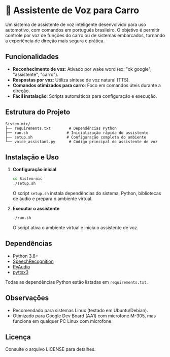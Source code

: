 # 🚗 Assistente de Voz para Carro

Um sistema de assistente de voz inteligente desenvolvido para uso automotivo, com comandos em português brasileiro. O objetivo é permitir controle por voz de funções do carro ou de sistemas embarcados, tornando a experiência de direção mais segura e prática.

## Funcionalidades
- **Reconhecimento de voz**: Ativado por wake word (ex: "ok google", "assistente", "carro").
- **Respostas por voz**: Utiliza síntese de voz natural (TTS).
- **Comandos otimizados para carro**: Foco em comandos úteis durante a direção.
- **Fácil instalação**: Scripts automáticos para configuração e execução.

## Estrutura do Projeto
```
Sistem-mic/
├── requirements.txt        # Dependências Python
├── run.sh                 # Inicialização rápida do assistente
├── setup.sh               # Configuração completa do ambiente
└── voice_assistant.py      # Código principal do assistente de voz
```

## Instalação e Uso

1. **Configuração inicial**
   ```bash
   cd Sistem-mic
   ./setup.sh
   ```
   O script `setup.sh` instala dependências do sistema, Python, bibliotecas de áudio e prepara o ambiente virtual.

2. **Executar o assistente**
   ```bash
   ./run.sh
   ```
   O script ativa o ambiente virtual e inicia o assistente de voz.

## Dependências
- Python 3.8+
- [SpeechRecognition](https://pypi.org/project/SpeechRecognition/)
- [PyAudio](https://pypi.org/project/PyAudio/)
- [pyttsx3](https://pypi.org/project/pyttsx3/)

Todas as dependências Python estão listadas em `requirements.txt`.

## Observações
- Recomendado para sistemas Linux (testado em Ubuntu/Debian).
- Otimizado para Google Dev Board (AA1) com microfone M-305, mas funciona em qualquer PC Linux com microfone.

## Licença
Consulte o arquivo LICENSE para detalhes.


